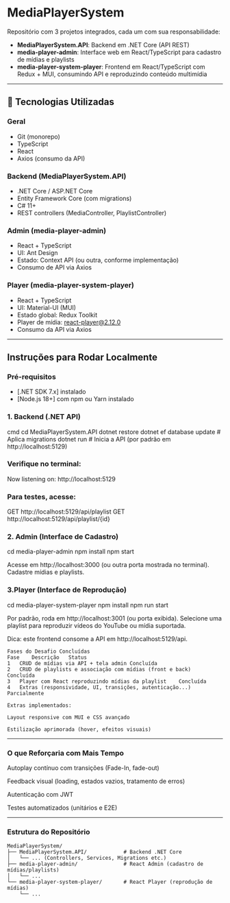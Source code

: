 # MediaPlayerSystem

Repositório com 3 projetos integrados, cada um com sua responsabilidade:

- **MediaPlayerSystem.API**: Backend em .NET Core (API REST)
- **media-player-admin**: Interface web em React/TypeScript para cadastro de mídias e playlists
- **media-player-system-player**: Frontend em React/TypeScript com Redux + MUI, consumindo API e reproduzindo conteúdo multimídia

---

## 🧰 Tecnologias Utilizadas

### Geral
- Git (monorepo)
- TypeScript
- React
- Axios (consumo da API)

### Backend (MediaPlayerSystem.API)
- .NET Core / ASP.NET Core
- Entity Framework Core (com migrations)
- C# 11+
- REST controllers (MediaController, PlaylistController)

### Admin (media-player-admin)
- React + TypeScript
- UI: Ant Design
- Estado: Context API (ou outra, conforme implementação)
- Consumo de API via Axios

### Player (media-player-system-player)
- React + TypeScript
- UI: Material-UI (MUI)
- Estado global: Redux Toolkit
- Player de mídia: react-player@2.12.0
- Consumo da API via Axios

---

##  Instruções para Rodar Localmente

### Pré-requisitos
- [.NET SDK 7.x] instalado
- [Node.js 18+] com npm ou Yarn instalado

### 1. Backend (.NET API)

cmd
cd MediaPlayerSystem.API
dotnet restore
dotnet ef database update              # Aplica migrations
dotnet run                            # Inicia a API (por padrão em http://localhost:5129)

### Verifique no terminal:
Now listening on: http://localhost:5129

### Para testes, acesse:
GET http://localhost:5129/api/playlist
GET http://localhost:5129/api/playlist/{id}


### 2. Admin (Interface de Cadastro)

cd media-player-admin
npm install
npm start

Acesse em http://localhost:3000
 (ou outra porta mostrada no terminal).
Cadastre mídias e playlists.

### 3.Player (Interface de Reprodução)

cd media-player-system-player
npm install
npm run start

Por padrão, roda em http://localhost:3001
 (ou porta exibida).
Selecione uma playlist para reproduzir vídeos do YouTube ou mídia suportada.

Dica: este frontend consome a API em http://localhost:5129/api.

```text
Fases do Desafio Concluídas
Fase	Descrição	Status
1	CRUD de mídias via API + tela admin	Concluída
2	CRUD de playlists e associação com mídias (front e back)	Concluída
3	Player com React reproduzindo mídias da playlist	Concluída
4	Extras (responsividade, UI, transições, autenticação...)	Parcialmente

Extras implementados:

Layout responsive com MUI e CSS avançado

Estilização aprimorada (hover, efeitos visuais)
```
---

### O que Reforçaria com Mais Tempo

Autoplay contínuo com transições (Fade-In, fade-out)

Feedback visual (loading, estados vazios, tratamento de erros)

Autenticação com JWT

Testes automatizados (unitários e E2E)

---

### Estrutura do Repositório

```text
MediaPlayerSystem/
├── MediaPlayerSystem.API/            # Backend .NET Core
│   └── ... (Controllers, Services, Migrations etc.)
├── media-player-admin/               # React Admin (cadastro de mídias/playlists)
│   └── ...
└── media-player-system-player/       # React Player (reprodução de mídias)
    └── ...

```
